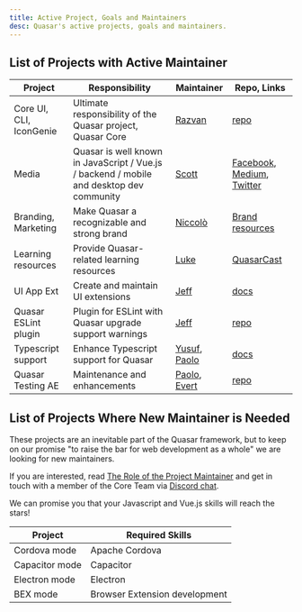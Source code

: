 ```yaml
---
title: Active Project, Goals and Maintainers
desc: Quasar's active projects, goals and maintainers.
---
```


## List of Projects with Active Maintainer

| Project | Responsibility | Maintainer | Repo, Links |
| --- | --- | --- | --- |
| Core UI, CLI, IconGenie | Ultimate responsibility of the Quasar project, Quasar Core | [Razvan](https://github.com/rstoenescu) | [repo](https://github.com/quasarframework/quasar) |
| Media | Quasar is well known in JavaScript / Vue.js / backend / mobile and desktop dev community | [Scott](https://github.com/smolinari) | [Facebook](https://www.facebook.com/QuasarFramework), [Medium](https://medium.com/quasar-framework), [Twitter](https://twitter.com/quasarframework) |
| Branding, Marketing | Make Quasar a recognizable and strong brand | [Niccolò](https://github.com/NiccoloMenozzi) | [Brand resources](https://github.com/quasarframework/quasar-art) |
| Learning resources | Provide Quasar-related learning resources | [Luke](https://github.com/ldiebold) | [QuasarCast](https://quasarcast.com/) |
| UI App Ext | Create and maintain UI extensions | [Jeff](https://github.com/hawkeye64) | [docs](https://quasar.dev/app-extensions/introduction) |
| Quasar ESLint plugin | Plugin for ESLint with Quasar upgrade support warnings  | [Jeff](https://github.com/hawkeye64) | [repo](https://github.com/quasarframework/eslint-plugin-quasar)|
| Typescript support | Enhance Typescript support for Quasar | [Yusuf](https://github.com/yusufkandemir), [Paolo](https://github.com/IlCallo) | [docs](https://quasar.dev/quasar-cli/supporting-ts) |
| Quasar Testing AE | Maintenance and enhancements | [Paolo](https://github.com/IlCallo), [Evert](https://github.com/Evertvdw) | [repo](https://github.com/quasarframework/quasar-testing) |

## List of Projects Where New Maintainer is Needed
These projects are an inevitable part of the Quasar framework, but to keep on our promise "to raise the bar for web development as a whole" we are looking for new maintainers.

If you are interested, read [The Role of the Project Maintainer](/contribution-guide/project-maintainer) and get in touch with a member of the Core Team via [Discord chat](https://chat.quasar.dev/).

We can promise you that your Javascript and Vue.js skills will reach the stars!

| Project | Required Skills |
| --- | --- |
| Cordova mode | Apache Cordova |
| Capacitor mode | Capacitor |
| Electron mode | Electron |
| BEX mode | Browser Extension development |
